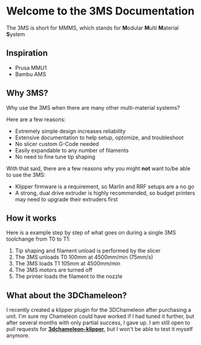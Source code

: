 # Welcome to the 3MS Documentation

The 3MS is short for MMMS, which stands for **M**odular **M**ulti **M**aterial **S**ystem

## Inspiration

- Prusa MMU1
- Bambu AMS

## Why 3MS?

Why use the 3MS when there are many other multi-material systems? 

Here are a few reasons:

- Extremely simple design increases reliability
- Extensive documentation to help setup, optomize, and troubleshoot
- No slicer custom G-Code needed
- Easily expandable to any number of filaments
- No need to fine tune tip shaping

With that said, there are a few reasons why you might **not** want to/be able to use the 3MS:

- Klipper firmware is a requirement, so Marlin and RRF setups are a no go
- A strong, dual drive extruder is highly recommended, so budget printers may need to upgrade their extruders first

## How it works

Here is a example step by step of what goes on during a single 3MS toolchange from T0 to T1:

1. Tip shaping and filament unload is performed by the slicer
2. The 3MS unloads T0 100mm at 4500mm/min (75mm/s)
3. The 3MS loads T1 105mm at 4500mm/min
4. The 3MS motors are turned off
5. The printer loads the filament to the nozzle

## What about the 3DChameleon?

I recently created a klipper plugin for the 3DChameleon after purchasing a unit. I'm sure my Chameleon could have worked if I had tuned it further, but after several months with only partial success, I gave up. I am still open to pull requests for **[3dchameleon-klipper](https://github.com/3dcoded/3dchameleon-klipper)**, but I won't be able to test it myself anymore.

